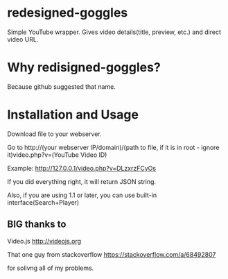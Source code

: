 # redesigned-goggles
Simple YouTube wrapper. Gives video details(title, preview, etc.) and direct video URL.
# Why redisigned-goggles?
Because github suggested that name.
# Installation and Usage
Download file to your webserver.	

Go to http://(your webserver IP/domain)/(path to file, if it is in root - ignore it)video.php?v=(YouTube Video ID)

Example: http://127.0.0.1/video.php?v=DLzxrzFCyOs

If you did everything right, it will return JSON string. 

Also, if you are using 1.1 or later, you can use built-in interface(Search+Player)

## BIG thanks to
Video.js http://videojs.org

That one guy from stackoverflow https://stackoverflow.com/a/68492807

for solivng all of my problems.
